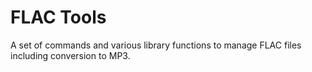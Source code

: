 # FLAC Tools

A set of commands and various library functions to manage FLAC files including conversion to MP3.
